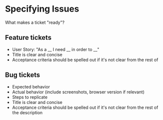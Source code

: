 # Specifying Issues

What makes a ticket "ready"?

## Feature tickets
* User Story: "As a __ I need __ in order to __"
* Title is clear and concise
* Acceptance criteria should be spelled out if it's not clear from the rest of

## Bug tickets
* Expected behavior
* Actual behavior (include screenshots, browser version if relevant)
* Steps to replicate
* Title is clear and concise
* Acceptance criteria should be spelled out if it's not clear from the rest of
  the description
